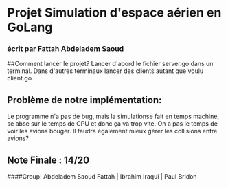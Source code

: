 # Projet Simulation d'espace aérien en GoLang
### écrit par Fattah Abdeladem Saoud
##Comment lancer le projet?
  Lancer d'abord le fichier server.go dans un terminal.
  Dans d'autres terminaux lancer des clients autant que voulu client.go

## Problème de notre implémentation:
  Le programme n'a pas de bug, mais la simulationse fait en temps machine, se abse sur le temps de CPU
  et donc ça va trop vite. On a pas le temps de voir les avions bouger.
  Il faudra également mieux gérer les collisions entre avions?

## Note Finale : 14/20

####Group: Abdeladem Saoud Fattah | Ibrahim Iraqui | Paul Bridon
